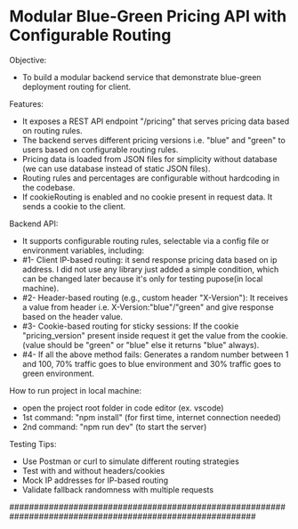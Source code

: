Modular Blue-Green Pricing API with Configurable Routing
========================================================
Objective:
- To build a modular backend service that demonstrate blue-green deployment routing for client.

Features:
- It exposes a REST API endpoint "/pricing" that serves pricing data based on routing rules.
- The backend serves different pricing versions i.e. "blue" and "green" to users based on configurable routing rules.
- Pricing data is loaded from JSON files for simplicity without database (we can use database instead of static JSON files).
- Routing rules and percentages are configurable without hardcoding in the codebase.
- If cookieRouting is enabled and no cookie present in request data. It sends a cookie to the client.

Backend API:
- It supports configurable routing rules, selectable via a config file or environment variables, including:
- #1- Client IP-based routing: it send response pricing data based on ip address. I did not use any library just added a simple condition, which can be changed later because it's only for testing pupose(in local machine).
- #2- Header-based routing (e.g., custom header "X-Version"): It receives a value from header i.e. X-Version:"blue"/"green" and give response based on the header value.
- #3- Cookie-based routing for sticky sessions: If the cookie "pricing_version" present inside request it get the value from the cookie. (value should be "green" or "blue" else it returns "blue" always).
- #4- If all the above method fails: Generates a random number between 1 and 100, 70% traffic goes to blue environment and 30% traffic goes to green environment.

How to run project in local machine:
- open the project root folder in code editor (ex. vscode)
- 1st command: "npm install" (for first time, internet connection needed)
- 2nd command: "npm run dev" (to start the server)

 Testing Tips:
- Use Postman or curl to simulate different routing strategies
- Test with and without headers/cookies
- Mock IP addresses for IP-based routing
- Validate fallback randomness with multiple requests

##########################################################################################################
